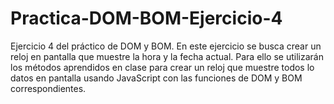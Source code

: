 # Practica-DOM-BOM-Ejercicio-4

Ejercicio 4 del práctico de DOM y BOM. En este ejercicio se busca crear un reloj en pantalla que muestre la hora y la fecha actual.
Para ello se utilizarán los métodos aprendidos en clase para crear un reloj que muestre todos lo datos en pantalla usando JavaScript con las funciones de DOM y BOM correspondientes.
